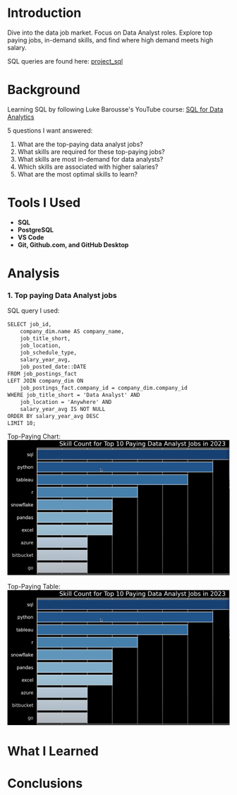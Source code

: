 # Introduction
Dive into the data job market. Focus on Data Analyst roles.
Explore top paying jobs, in-demand skills, and find where 
high demand meets high salary.

SQL queries are found here: [project_sql](/project_sql/)

# Background
Learning SQL by following Luke Barousse's YouTube course:
[SQL for Data Analytics](https://www.youtube.com/watch?v=7mz73uXD9DA&t=14138s)

5 questions I want answered:

1. What are the top-paying data analyst jobs?
2. What skills are required for these top-paying jobs?
3. What skills are most in-demand for data analysts?
4. Which skills are associated with higher salaries?
5. What are the most optimal skills to learn?

# Tools I Used
- **SQL**
- **PostgreSQL**
- **VS Code**
- **Git, Github.com, and GitHub Desktop**

# Analysis
### 1. Top paying Data Analyst jobs
SQL query I used:

```
SELECT job_id,
    company_dim.name AS company_name,
    job_title_short,
    job_location,
    job_schedule_type,
    salary_year_avg,
    job_posted_date::DATE
FROM job_postings_fact
LEFT JOIN company_dim ON
    job_postings_fact.company_id = company_dim.company_id
WHERE job_title_short = 'Data Analyst' AND
    job_location = 'Anywhere' AND
    salary_year_avg IS NOT NULL
ORDER BY salary_year_avg DESC
LIMIT 10;
```

Top-Paying Chart:
![1_top_paying_chart.png](assets/1_top_paying_chart.png)

Top-Paying Table:
![alt text](image-2.png)

# What I Learned

# Conclusions

